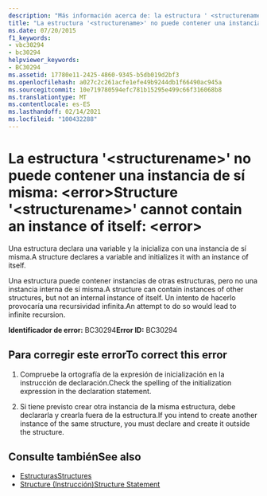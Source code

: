 ```yaml
---
description: "Más información acerca de: la estructura ' <structurename> ' no puede contener una instancia de sí misma: <error>"
title: "La estructura '<structurename>' no puede contener una instancia de sí misma: <error>"
ms.date: 07/20/2015
f1_keywords:
- vbc30294
- bc30294
helpviewer_keywords:
- BC30294
ms.assetid: 17780e11-2425-4860-9345-b5db019d2bf3
ms.openlocfilehash: a027c2c261acfe1efe49b9244db1f66490ac945a
ms.sourcegitcommit: 10e719780594efc781b15295e499c66f316068b8
ms.translationtype: MT
ms.contentlocale: es-ES
ms.lasthandoff: 02/14/2021
ms.locfileid: "100432288"
---
```

# <a name="structure-structurename-cannot-contain-an-instance-of-itself-error"></a><span data-ttu-id="ea8b2-103">La estructura '\<structurename>' no puede contener una instancia de sí misma: \<error></span><span class="sxs-lookup"><span data-stu-id="ea8b2-103">Structure '\<structurename>' cannot contain an instance of itself: \<error></span></span>

<span data-ttu-id="ea8b2-104">Una estructura declara una variable y la inicializa con una instancia de sí misma.</span><span class="sxs-lookup"><span data-stu-id="ea8b2-104">A structure declares a variable and initializes it with an instance of itself.</span></span>  
  
 <span data-ttu-id="ea8b2-105">Una estructura puede contener instancias de otras estructuras, pero no una instancia interna de sí misma.</span><span class="sxs-lookup"><span data-stu-id="ea8b2-105">A structure can contain instances of other structures, but not an internal instance of itself.</span></span> <span data-ttu-id="ea8b2-106">Un intento de hacerlo provocaría una recursividad infinita.</span><span class="sxs-lookup"><span data-stu-id="ea8b2-106">An attempt to do so would lead to infinite recursion.</span></span>  
  
 <span data-ttu-id="ea8b2-107">**Identificador de error:** BC30294</span><span class="sxs-lookup"><span data-stu-id="ea8b2-107">**Error ID:** BC30294</span></span>  
  
## <a name="to-correct-this-error"></a><span data-ttu-id="ea8b2-108">Para corregir este error</span><span class="sxs-lookup"><span data-stu-id="ea8b2-108">To correct this error</span></span>  
  
1. <span data-ttu-id="ea8b2-109">Compruebe la ortografía de la expresión de inicialización en la instrucción de declaración.</span><span class="sxs-lookup"><span data-stu-id="ea8b2-109">Check the spelling of the initialization expression in the declaration statement.</span></span>  
  
2. <span data-ttu-id="ea8b2-110">Si tiene previsto crear otra instancia de la misma estructura, debe declararla y crearla fuera de la estructura.</span><span class="sxs-lookup"><span data-stu-id="ea8b2-110">If you intend to create another instance of the same structure, you must declare and create it outside the structure.</span></span>  
  
## <a name="see-also"></a><span data-ttu-id="ea8b2-111">Consulte también</span><span class="sxs-lookup"><span data-stu-id="ea8b2-111">See also</span></span>

- [<span data-ttu-id="ea8b2-112">Estructuras</span><span class="sxs-lookup"><span data-stu-id="ea8b2-112">Structures</span></span>](../programming-guide/language-features/data-types/structures.md)
- [<span data-ttu-id="ea8b2-113">Structure (Instrucción)</span><span class="sxs-lookup"><span data-stu-id="ea8b2-113">Structure Statement</span></span>](../language-reference/statements/structure-statement.md)
